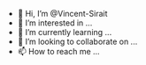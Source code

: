 - 👋 Hi, I’m @Vincent-Sirait
- 👀 I’m interested in ...
- 🌱 I’m currently learning ...
- 💞️ I’m looking to collaborate on ...
- 📫 How to reach me ...

<!---
Vincent-Sirait/Vincent-Sirait is a ✨ special ✨ repository because its `README.md` (this file) appears on your GitHub profile.
You can click the Preview link to take a look at your changes.
--->
